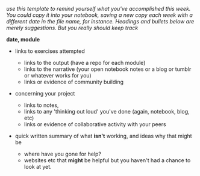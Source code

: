 _use this template to remind yourself what you've accomplished this week. You could copy it into your notebook, saving a new copy each week with a different date in the file name, for instance. Headings and bullets below are merely suggestions. But you really should keep track_

**date, module**

- links to exercises attempted
  - links to the output (have a repo for each module)
  - links to the narrative (your open notebook notes or a blog or tumblr or whatever works for you)
  - links or evidence of community building
  
- concerning your project 
  - links to notes, 
  - links to any 'thinking out loud' you've done (again, notebook, blog, etc)
  - links or evidence of collaborative activity with your peers
  
- quick written summary of what **isn't** working, and ideas why that might be
  - where have you gone for help?
  - websites etc that **might** be helpful but you haven't had a chance to look at yet.
